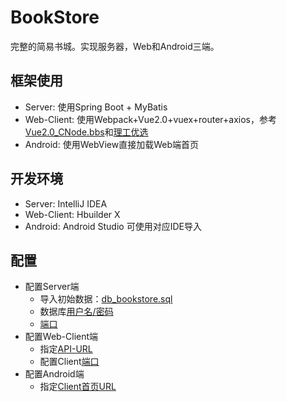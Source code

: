 # BookStore
完整的简易书城。实现服务器，Web和Android三端。

## 框架使用
- Server: 使用Spring Boot + MyBatis
- Web-Client: 使用Webpack+Vue2.0+vuex+router+axios，参考[Vue2.0_CNode.bbs](https://github.com/SD-Gaming/Vue2.0_CNode.bbs)和[理工优选](https://github.com/wongself/bityou)
- Android: 使用WebView直接加载Web端首页

## 开发环境
- Server: IntelliJ IDEA
- Web-Client: Hbuilder X
- Android: Android Studio
可使用对应IDE导入

## 配置
- 配置Server端
   + 导入初始数据：[db_bookstore.sql](Server-bookstore/src/main/resources/db_bookstore.sql)
   + 数据库[用户名/密码](https://github.com/nefujiangping/BookStore/blob/02e08730f5a31e76c19caba9a119beaef9330119/Server-bookstore/src/main/resources/application-dev.yml#L6)
   + [端口](https://github.com/nefujiangping/BookStore/blob/02e08730f5a31e76c19caba9a119beaef9330119/Server-bookstore/src/main/resources/application-dev.yml#L2)
- 配置Web-Client端
   + 指定[API-URL](https://github.com/nefujiangping/BookStore/blob/02e08730f5a31e76c19caba9a119beaef9330119/Web-Client-bookstore/src/main.js#L14)
   + 配置Client[端口](https://github.com/nefujiangping/BookStore/blob/02e08730f5a31e76c19caba9a119beaef9330119/Web-Client-bookstore/config/index.js#L26)
- 配置Android端
   + 指定[Client首页URL](https://github.com/nefujiangping/BookStore/blob/02e08730f5a31e76c19caba9a119beaef9330119/Android-BookStore/app/src/main/res/values/strings.xml#L11)

